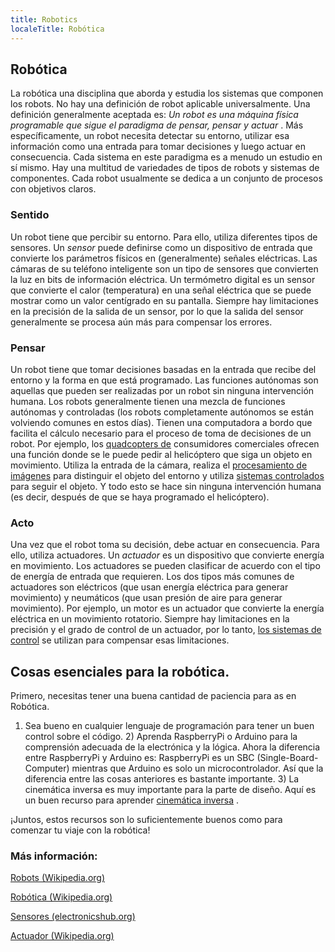 ```yaml
---
title: Robotics
localeTitle: Robótica
---
```

## Robótica

La robótica una disciplina que aborda y estudia los sistemas que componen los robots. No hay una definición de robot aplicable universalmente. Una definición generalmente aceptada es: _Un robot es una máquina física programable que sigue el paradigma de pensar, pensar y actuar_ . Más específicamente, un robot necesita detectar su entorno, utilizar esa información como una entrada para tomar decisiones y luego actuar en consecuencia. Cada sistema en este paradigma es a menudo un estudio en sí mismo. Hay una multitud de variedades de tipos de robots y sistemas de componentes. Cada robot usualmente se dedica a un conjunto de procesos con objetivos claros.

### Sentido

Un robot tiene que percibir su entorno. Para ello, utiliza diferentes tipos de sensores. Un _sensor_ puede definirse como un dispositivo de entrada que convierte los parámetros físicos en (generalmente) señales eléctricas. Las cámaras de su teléfono inteligente son un tipo de sensores que convierten la luz en bits de información eléctrica. Un termómetro digital es un sensor que convierte el calor (temperatura) en una señal eléctrica que se puede mostrar como un valor centígrado en su pantalla. Siempre hay limitaciones en la precisión de la salida de un sensor, por lo que la salida del sensor generalmente se procesa aún más para compensar los errores.

### Pensar

Un robot tiene que tomar decisiones basadas en la entrada que recibe del entorno y la forma en que está programado. Las funciones autónomas son aquellas que pueden ser realizadas por un robot sin ninguna intervención humana. Los robots generalmente tienen una mezcla de funciones autónomas y controladas (los robots completamente autónomos se están volviendo comunes en estos días). Tienen una computadora a bordo que facilita el cálculo necesario para el proceso de toma de decisiones de un robot. Por ejemplo, los [quadcopters de](https://en.wikipedia.org/wiki/Quadcopter) consumidores comerciales ofrecen una función donde se le puede pedir al helicóptero que siga un objeto en movimiento. Utiliza la entrada de la cámara, realiza el [procesamiento de imágenes](https://en.wikipedia.org/wiki/Digital_image_processing) para distinguir el objeto del entorno y utiliza [sistemas controlados](https://en.wikipedia.org/wiki/Control_system) para seguir el objeto. Y todo esto se hace sin ninguna intervención humana (es decir, después de que se haya programado el helicóptero).

### Acto

Una vez que el robot toma su decisión, debe actuar en consecuencia. Para ello, utiliza actuadores. Un _actuador_ es un dispositivo que convierte energía en movimiento. Los actuadores se pueden clasificar de acuerdo con el tipo de energía de entrada que requieren. Los dos tipos más comunes de actuadores son eléctricos (que usan energía eléctrica para generar movimiento) y neumáticos (que usan presión de aire para generar movimiento). Por ejemplo, un motor es un actuador que convierte la energía eléctrica en un movimiento rotatorio. Siempre hay limitaciones en la precisión y el grado de control de un actuador, por lo tanto, [los sistemas de control](https://en.wikipedia.org/wiki/Control_system) se utilizan para compensar esas limitaciones.

## Cosas esenciales para la robótica.

Primero, necesitas tener una buena cantidad de paciencia para as en Robótica.

1) Sea bueno en cualquier lenguaje de programación para tener un buen control sobre el código. 2) Aprenda RaspberryPi o Arduino para la comprensión adecuada de la electrónica y la lógica. Ahora la diferencia entre RaspberryPi y Arduino es: RaspberryPi es un SBC (Single-Board-Computer) mientras que Arduino es solo un microcontrolador. Así que la diferencia entre las cosas anteriores es bastante importante. 3) La cinemática inversa es muy importante para la parte de diseño. Aquí es un buen recurso para aprender [cinemática inversa](https://www.intechopen.com/books/industrial_robotics_theory_modelling_and_control/robot_kinematics__forward_and_inverse_kinematics) .

¡Juntos, estos recursos son lo suficientemente buenos como para comenzar tu viaje con la robótica!

### Más información:

[Robots (Wikipedia.org)](https://en.wikipedia.org/wiki/Robot)

[Robótica (Wikipedia.org)](https://en.wikipedia.org/wiki/Robotics)

[Sensores (electronicshub.org)](https://www.electronicshub.org/different-types-sensors/)

[Actuador (Wikipedia.org)](https://en.wikipedia.org/wiki/Actuator)
